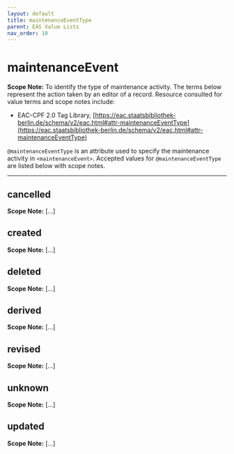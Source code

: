 ```yaml
---
layout: default
title: maintenanceEventType
parent: EAS Value Lists
nav_order: 10
---
```


# maintenanceEvent

**Scope Note:**
To identify the type of maintenance activity. The terms below represent the action taken by an editor of a record. Resource consulted for value terms and scope notes include:

 - EAC-CPF 2.0 Tag Library, [https://eac.staatsbibliothek-berlin.de/schema/v2/eac.html#attr-maintenanceEventType](https://eac.staatsbibliothek-berlin.de/schema/v2/eac.html#attr-maintenanceEventType)

`@maintenanceEventType` is an attribute used to specify the maintenance activity in `<maintenanceEvent>`. Accepted values for `@maintenanceEventType` are listed below with scope notes. 

---

## cancelled

**Scope Note:**
[...]

## created

**Scope Note:**
[...]

## deleted

**Scope Note:**
[...]

## derived

**Scope Note:**
[...]

## revised

**Scope Note:**
[...]

## unknown

**Scope Note:**
[...]

## updated

**Scope Note:**
[...]
